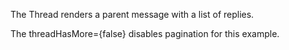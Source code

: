 The Thread renders a parent message with a list of replies.

The threadHasMore={false} disables pagination for this example.
